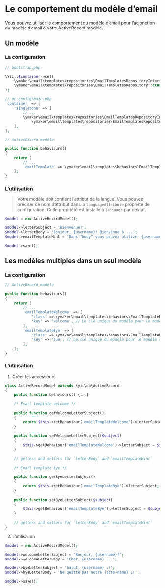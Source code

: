 Le comportement du modèle d’email
=================================

Vous pouvez utiliser le comportement du modèle d’email pour l’adjonction du modèle d’email à votre ActiveRecord modèle.

## Un modèle

### La configuration

```php
// bootstrap.php

\Yii::$container->set(
    \ymaker\email\templates\repositories\EmailTemplatesRepositoryInterface::class,
    \ymaker\email\templates\repositories\EmailTemplatesRepository::class
);

// or config/main.php
`container` => [
    'singletons' => [
        // ...
        \ymaker\email\templates\repositories\EmailTemplatesRepositoryInterface::class =>
            \ymaker\email\templates\repositories\EmailTemplatesRepository::class,
    ],
],
```

```php
// ActiveRecord modèle

public function behaviours()
{
    return [
        // ...
        'emailTemplate' => \ymaker\email\templates\behaviors\EmailTemplateBehavior::class,
    ];
}
```

### L’utilisation

> Votre modèle doit contient l’attribut de la langue.
> Vous pouvez préciser ce nom d’attribut dans la `languageAttribute` propriété de configuration.
> Cette propriété est installé à `language` par défaut.

```php
$model = new ActiveRecordModel();

$model->letterSubject = 'Bienvenue!';
$model->letterBody = 'Bonjour, {username}! Bienvenue à ...';
$model->emailTemplateHint = 'Dans "body" vous pouvez utilizer {username} le substituant';

$model->save();
```

## Les modèles multiples dans un seul modèle

### La configuration

```php
// ActiveRecord modèle

public function behaviours()
{
    return [
        // ...
        'emailTemplateWelcome' => [
            'class' => \ymaker\email\templates\behaviors\EmailTemplateBehavior::class,
            'key' => 'welcome', // Le clé unique du modèle pour le modèle actuel
        ],
        'emailTemplateBye' => [
            'class' => \ymaker\email\templates\behaviors\EmailTemplateBehavior::class,
            'key' => 'bue', // Le clé unique du modèle pour le modèle actuel
        ],
    ];
}
```

### L’utilisation

1. Créer les accesseurs
```php
class ActiveRecordModel extends \yii\db\ActiveRecord
{
    public function behaviours() {...}
    
    /* Email template welcome */
    
    public function getWelcomeLetterSubject()
    {
        return $this->getBehaviour('emailTemplateWelcome')->letterSubject;
    }
    
    public function setWelcomeLetterSubject($subject)
    {
        $this->getBehaviour('emailTemplateWelcome')->letterSubject = $subject;
    }
    
    // getters and setters for `letterBody` and `emailTemplateHint`
    
    /* Email template bye */
    
    public function getByeLetterSubject()
    {
        return $this->getBehaviour('emailTemplateBye')->letterSubject;
    }
    
    public function setByeLetterSubject($subject)
    {
        $this->getBehaviour('emailTemplateBye')->letterSubject = $subject;
    }
    
    // getters and setters for `letterBody` and `emailTemplateHint`
}
```

2. L’utilisation
```php
$model = new ActiveRecordModel();

$model->welcomeLetterSubject = 'Bonjour, {username}!';
$model->welcomeLetterBody = 'Cher, {username} ...';

$model->byeLetterSubject = 'Salut, {username} :(';
$model->byeLetterBody = 'Ne quitte pas notre {site-name} ;(';

$model->save();
```

